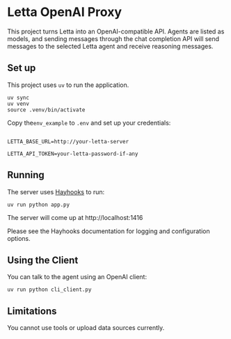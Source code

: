# Letta OpenAI Proxy

This project turns Letta into an OpenAI-compatible API.  Agents are listed as models, and sending messages through the chat completion API will send messages to the selected Letta agent and receive reasoning messages.

## Set up

This project uses `uv` to run the application.

```
uv sync
uv venv
source .venv/bin/activate
```

Copy the`env_example` to `.env` and set up your credentials:

```

LETTA_BASE_URL=http://your-letta-server

LETTA_API_TOKEN=your-letta-password-if-any
```

## Running

The server uses [Hayhooks](https://docs.haystack.deepset.ai/docs/hayhooks) to run:

```
uv run python app.py
```

The server will come up at http://localhost:1416

Please see the Hayhooks documentation for logging and configuration options.

## Using the Client

You can talk to the agent using an OpenAI client:

```
uv run python cli_client.py
```

## Limitations

You cannot use tools or upload data sources currently.